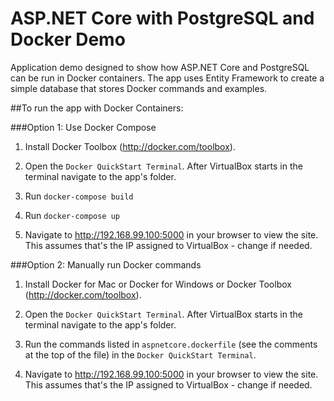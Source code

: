 # ASP.NET Core with PostgreSQL and Docker Demo

Application demo designed to show how ASP.NET Core and PostgreSQL can be run in Docker containers. 
The app uses Entity Framework to create a simple database that stores Docker commands and examples.

##To run the app with Docker Containers:

###Option 1: Use Docker Compose

1. Install Docker Toolbox (http://docker.com/toolbox).

2. Open the `Docker QuickStart Terminal`. After VirtualBox starts in the terminal navigate to the app's folder.

3. Run `docker-compose build`

4. Run `docker-compose up`

5. Navigate to http://192.168.99.100:5000 in your browser to view the site. This assumes that's the IP assigned to VirtualBox - change if needed.


###Option 2: Manually run Docker commands

1. Install Docker for Mac or Docker for Windows or Docker Toolbox (http://docker.com/toolbox).

2. Open the `Docker QuickStart Terminal`. After VirtualBox starts in the terminal navigate to the app's folder.

3. Run the commands listed in `aspnetcore.dockerfile` (see the comments at the top of the file) in the `Docker QuickStart Terminal`.

4. Navigate to http://192.168.99.100:5000 in your browser to view the site. This assumes that's the IP assigned to VirtualBox - change if needed.



